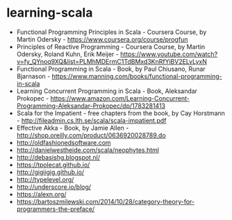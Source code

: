 # learning-scala

- Functional Programming Principles in Scala - Coursera Course, by Martin Odersky - https://www.coursera.org/course/progfun
- Principles of Reactive Programming - Coursera Course, by Martin Odersky, Roland Kuhn, Erik Meijer - 
https://www.youtube.com/watch?v=fy_QYnoq9XQ&list=PLMhMDErmC1TdBMxd3KnRfYiBV2ELvLyxN
- Functional Programming in Scala - Book, by Paul Chiusano, Runar Bjarnason - https://www.manning.com/books/functional-programming-in-scala
- Learning Concurrent Programming in Scala - Book, Aleksandar Prokopec - https://www.amazon.com/Learning-Concurrent-Programming-Aleksandar-Prokopec/dp/1783281413
- Scala for the Impatient - free chapters from the book, by Cay Horstmann - http://fileadmin.cs.lth.se/scala/scala-impatient.pdf
- Effective Akka - Book, by Jamie Allen - http://shop.oreilly.com/product/0636920028789.do
- http://oldfashionedsoftware.com  
- http://danielwestheide.com/scala/neophytes.html  
- http://debasishg.blogspot.nl/
- https://tpolecat.github.io/
- http://gigiigig.github.io/
- http://typelevel.org/
- http://underscore.io/blog/
- https://alexn.org/
- https://bartoszmilewski.com/2014/10/28/category-theory-for-programmers-the-preface/
